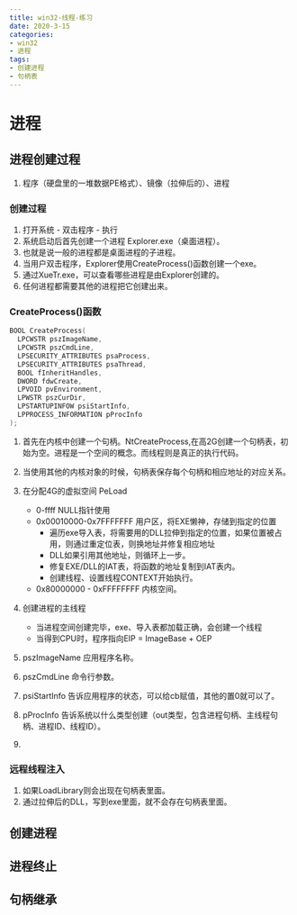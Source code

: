 ```yaml
---
title: win32-线程-练习
date: 2020-3-15
categories: 
- win32
- 进程
tags: 
- 创建进程
- 句柄表
---
```


# 进程
## 进程创建过程
1. 程序（硬盘里的一堆数据PE格式）、镜像（拉伸后的）、进程

### 创建过程
1. 打开系统 - 双击程序 - 执行
2. 系统启动后首先创建一个进程 Explorer.exe（桌面进程）。
3. 也就是说一般的进程都是桌面进程的子进程。
4. 当用户双击程序，Explorer使用CreateProcess()函数创建一个exe。
5. 通过XueTr.exe，可以查看哪些进程是由Explorer创建的。
6. 任何进程都需要其他的进程把它创建出来。

### CreateProcess()函数

```c
BOOL CreateProcess(
  LPCWSTR pszImageName,
  LPCWSTR pszCmdLine,
  LPSECURITY_ATTRIBUTES psaProcess,
  LPSECURITY_ATTRIBUTES psaThread,
  BOOL fInheritHandles,
  DWORD fdwCreate,
  LPVOID pvEnvironment,
  LPWSTR pszCurDir,
  LPSTARTUPINFOW psiStartInfo,
  LPPROCESS_INFORMATION pProcInfo
);
```

1. 首先在内核中创建一个句柄。NtCreateProcess,在高2G创建一个句柄表，初始为空。进程是一个空间的概念。而线程则是真正的执行代码。
2. 当使用其他的内核对象的时候，句柄表保存每个句柄和相应地址的对应关系。
3. 在分配4G的虚拟空间 PeLoad
   - 0-ffff NULL指针使用
   - 0x00010000-0x7FFFFFFF 用户区，将EXE懒神，存储到指定的位置
     - 遍历exe导入表，将需要用的DLL拉伸到指定的位置，如果位置被占用，则通过重定位表，则换地址并修复相应地址
     - DLL如果引用其他地址，则循环上一步。
     - 修复EXE/DLL的IAT表，将函数的地址复制到IAT表内。
     - 创建线程、设置线程CONTEXT开始执行。
   - 0x80000000 - 0xFFFFFFFF 内核空间。
4. 创建进程的主线程
   - 当进程空间创建完毕，exe、导入表都加载正确，会创建一个线程
   - 当得到CPU时，程序指向EIP = ImageBase + OEP

1. pszImageName 应用程序名称。
2. pszCmdLine   命令行参数。
3. psiStartInfo 告诉应用程序的状态，可以给cb赋值，其他的置0就可以了。
4. pProcInfo    告诉系统以什么类型创建（out类型，包含进程句柄、主线程句柄、进程ID、线程ID）。
5. 

### 远程线程注入
1. 如果LoadLibrary则会出现在句柄表里面。
2. 通过拉伸后的DLL，写到exe里面，就不会存在句柄表里面。

## 创建进程
## 进程终止
## 句柄继承